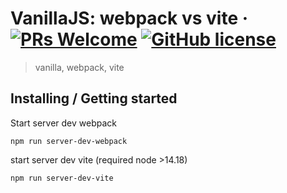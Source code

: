 # VanillaJS: webpack vs vite &middot; [![PRs Welcome](https://img.shields.io/badge/PRs-welcome-brightgreen.svg?style=flat-square)](http://makeapullrequest.com) [![GitHub license](https://img.shields.io/badge/license-MIT-blue.svg?style=flat-square)](https://github.com/your/your-project/blob/master/LICENSE)
> vanilla, webpack, vite

## Installing / Getting started

Start server dev webpack
```shell
npm run server-dev-webpack 
```

start server dev vite (required node >14.18)
```shell
npm run server-dev-vite
```
